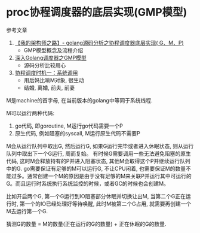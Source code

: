 # proc协程调度器的底层实现(GMP模型)

参考文章

1. [【我的架构师之路】- golang源码分析之协程调度器底层实现( G、M、P)](https://blog.csdn.net/qq_25870633/article/details/83445946)
    - GMP模型概念及流程介绍
2. [深入Golang调度器之GMP模型](https://www.cnblogs.com/sunsky303/p/9705727.html)
    - 源码分析比较用心
3. [协程调度时机一：系统调用](https://zhuanlan.zhihu.com/p/29970624)
    - 用后妈比喻M对象, 很生动
    - 结婚, 离婚, 前夫, 前妻

M是machine的首字母, 在当前版本的golang中等同于系统线程.

M可以运行两种代码:

1. go代码, 即goroutine, M运行go代码需要一个P
2. 原生代码, 例如阻塞的syscall, M运行原生代码不需要P

M会从运行队列中取出G, 然后运行G, 如果G运行完毕或者进入休眠状态, 则从运行队列中取出下一个G运行, 周而复始。
有时候G需要调用一些无法避免阻塞的原生代码, 这时M会释放持有的P并进入阻塞状态, 其他M会取得这个P并继续运行队列中的G.
go需要保证有足够的M可以运行G, 不让CPU闲着, 也需要保证M的数量不能过多。通常创建一个M的原因是由于没有足够的M来关联P并运行其中可运行的G。而且运行时系统执行系统监控的时候，或者GC的时候也会创建M。

比如开启两个G, 第一个G运行到IO阻塞部分休眠并切换让出M, 当第二个G正在运行时, 第一个的IO已经处理好等待唤醒, 此时M被第二个G占用, 就需要再创建一个M去运行第一个G.

猜测G的数量 = M的数量(正在运行的G的数量) + 正在休眠的G的数量.
